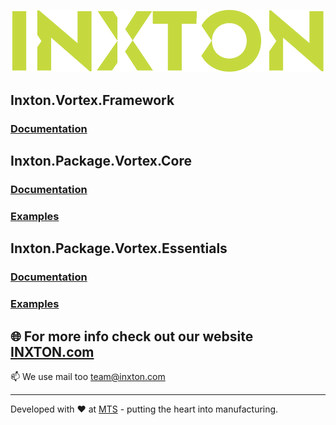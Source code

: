 ![Inxton logo](./assets/logo.png)

## Inxton.Vortex.Framework
### [Documentation](https://github.com/Inxton/documentation)

## Inxton.Package.Vortex.Core
### [Documentation](https://github.com/Inxton/documentation/blob/master/Inxton.Package.Vortex.Core/README.md)
### [Examples](https://github.com/Inxton/Examples-Inxton.Package.Vortex.Core)

## Inxton.Package.Vortex.Essentials
### [Documentation](https://github.com/Inxton/documentation/blob/master/Inxton.Package.Vortex.Essentials/README.md)
### [Examples](https://github.com/Inxton/Examples-Inxton.Package.Vortex.Essentials)


## 🌐  For more info check out our website [INXTON.com](https://www.inxton.com/)

📫  We use mail too team@inxton.com 

---
Developed with ❤ at [MTS](https://www.mts.sk/en) - putting the heart into manufacturing.
 
